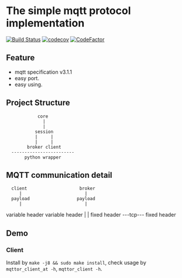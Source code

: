 The simple mqtt protocol implementation
=======================================

[![Build Status](https://travis-ci.org/Shylock-Hg/mqttor.svg?branch=master)](https://travis-ci.org/Shylock-Hg/mqttor)
[![codecov](https://codecov.io/gh/Shylock-Hg/mqttor/branch/master/graph/badge.svg)](https://codecov.io/gh/Shylock-Hg/mqttor)
[![CodeFactor](https://www.codefactor.io/repository/github/shylock-hg/mqttor/badge)](https://www.codefactor.io/repository/github/shylock-hg/mqttor)

## Feature

- mqtt specification v3.1.1
- easy port.
- easy using.

## Project Structure

                core
                  |
                  |
               session
               |     |
               |     |
            broker client
      ------------------------
           python wrapper

## MQTT communication detail

      client                    broker
         |                        |
      payload                  payload
         |                        |
  variable header          variable header
         |                        |
    fixed header  \-\-\-tcp\-\-\- fixed header

## Demo

### Client

Install by `make -j8 && sudo make install`, check usage by \
`mqttor_client_at -h`, `mqttor_client -h`.

